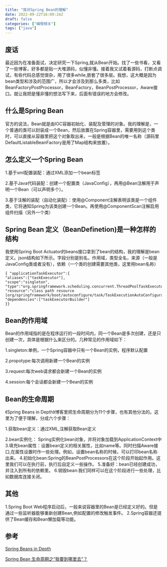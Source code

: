 ```yaml
---
title: "我对Spring Bean的理解"
date: 2022-09-22T16:09:24Z
draft: false
categories: ["编程相关"]
tags: ["java"]
---
```


## 废话
最近因为在准备面试，决定研究一下Spring,就从Bean开始。找了一些书看，又看了一些博客，好多都是贴一大堆源码，似懂非懂。接着我又试着看源码，打断点调试，有些代码总感觉很杂，用了很多while,嵌套了很多层。我想，这大概是因为bean类型和涉及的范围广，所以才会涉及到那么多类，比如BeanFactoryPostProcessor，BeanFactory，BeanPostProcessor，Aware接口。就让我把是懂非懂的想法写下来，后面有错误的地方会修改。
## 什么是Spring Bean
官方的说法，Bean就是由IOC容器初始化、装配及管理的对象。我的理解是，一个普通的类可以封装成一个Bean，然后放置在Spring容器里，需要用到这个类时，可以直接从容器里把这个对象取出来，一般是根据Bean的唯一名称（源码里DefaultListableBeanFactory是用了Map结构来放置）。

## 怎么定义一个Spring Bean
1.基于xml配置装配：通过XML添加一个bean标签

2.基于Java代码装配：创建一个配置类（JavaConfig），再用@Bean注解用于声明一个Bean（可以声明多个）。

3.基于注解的装配（自动化装配）：使用@Component注解表明该类是一个组件类，它将通知Spring为该类创建一个Bean。再使用@ComponentScan注解启用组件扫描（另外一个类）


## Spring Bean 定义（BeanDefinetion)是一种怎样的结构
我使用Spring Boot Actuator的beans接口拿到了bean的结构，我的理解是bean定义。json结构如下所示。字段分别是别名，作用域，类型全名，来源（一般是JavaConfig类或者没有），依赖（一个类的创建需要其他类，这里用bean名称）
```
{ "applicationTaskExecutor":{        
"aliases":["taskExecutor"],   
"scope":"singleton",  
"type":"org.springframework.scheduling.concurrent.ThreadPoolTaskExecutor",  "resource":"class path resource [org/springframework/boot/autoconfigure/task/TaskExecutionAutoConfiguration.class]",
"dependencies":["taskExecutorBuilder"]    
}}
```
## Bean的作用域
Bean的作用域指的是在程序运行的一段时间内，同一个Bean是多次创建，还是只创建一次，具体是根据什么来区分的。几种常见的作用域如下：

1.singleton:单例，一个Spring容器中只有一个Bean的实例，程序默认配置

2.propotype:每次调用新建一个Bean的实例

3.request:每次web请求都会新建一个Bean的实例

4.session:每个会话都会新建一个Bean的实例

## Bean的生命周期
《Spring Beans in Depth》博客里把生命周期分为11个步骤，也有其他分法的。这里为了便于理解，分成六个步骤：

1.获取bean定义：通过XML,注解获取Bean定义

2.bean实例化： Spring实例化bean对象，并将对象加载到ApplicationContext中
3.填充bean属性：设置bean定义的相关属性，比如name等。同时扫描Aware接口,在属性设置时作一些处理。例如，设置bean名称的时候，可以打印bean名称出来。
4.初始化bean:Spring的BeanPostProcessors在这个阶段开始起作用。这里我们可以在执行前，执行后自定义一些操作。
5.准备好：bean已经创建成功，并注入到所有的依赖里。
6.销毁bean:我们同样可以在这个阶段进行一些处理，比如数据库连接关闭。


## 其他
1.Spring Boot Web程序启动后，一般来说容器里的Bean是已经定义好的。但是通过一些监听器能够重新创建Bean,例如配置的修改触发事件。
2.Spring容器还提供了Bean缓存和Bean懒加载等功能。


## 参考
[Spring Beans in Depth](https://medium.com/javarevisited/spring-beans-in-depth-a6d8b31db8a1)

[Spring Bean 生命周期之“我要到哪里去”？](https://mp.weixin.qq.com/s?__biz=MzkwNzI0MzQ2NQ==&mid=2247488903&idx=1&sn=87b83ebeba6be8250f1c9c8686186d87&source=41#wechat_redirect)
